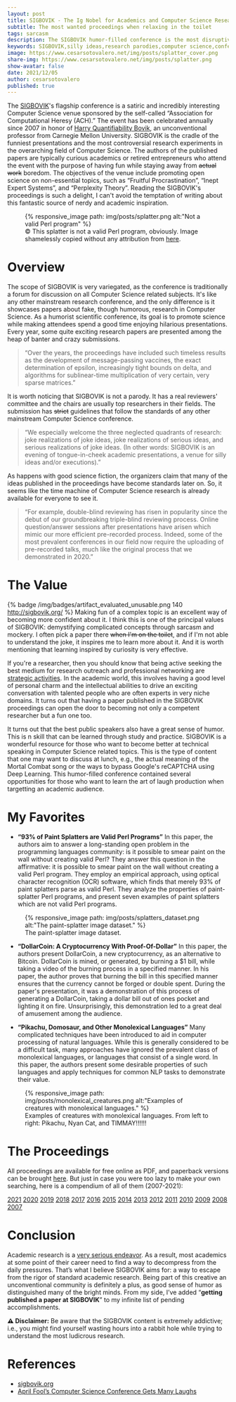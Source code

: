 ```yaml
---
layout: post
title: SIGBOVIK - The Ig Nobel for Academics and Computer Science Researchers
subtitle: The most wanted proceedings when relaxing in the toilet
tags: sarcasm
description: The SIGBOVIK humor-filled conference is the most disruptive Computer Science academic conference I've ever seen. This exceptional venue allows demystifying complicated concepts through sarcasm and mockery while getting away from the rigors of standard academic research.
keywords: SIGBOVIK,silly ideas,research parodies,computer science,conference,academia
image: https://www.cesarsotovalero.net/img/posts/splatter_cover.png
share-img: https://www.cesarsotovalero.net/img/posts/splatter.png
show-avatar: false
date: 2021/12/05
author: cesarsotovalero
published: true
---
```


The [SIGBOVIK](http://sigbovik.org/)'s flagship conference is a satiric and incredibly interesting Computer Science venue sponsored by the self-called “Association for Computational Heresy (ACH).”
The event has been celebrated annually since 2007 in honor of [Harry Quantifiability Bovik](https://www.cs.cmu.edu/afs/cs/usr/bovik/www/index.html), an unconventional professor from Carnegie Mellon University.
SIGBOVIK is the cradle of the funniest presentations and the most controversial research experiments in the overarching field of Computer Science.
The authors of the published papers are typically curious academics or retired entrepreneurs who attend the event with the purpose of having fun while staying away from ~~actual work~~ boredom. 
The objectives of the venue include promoting open science on non-essential topics, such as “Fruitful Procrastination”, “Inept Expert Systems”, and “Perplexity Theory”. 
Reading the SIGBOVIK's proceedings is such a delight, I can't avoid the temptation of writing about this fantastic source of nerdy and academic inspiration.

<figure class="jb_picture">
{% responsive_image path: img/posts/splatter.png alt:"Not a valid Perl program" %}
<figcaption class="stroke"> 
&#169; This splatter is not a valid Perl program, obviously. Image shamelessly copied without any attribution from <a href="https://www.mcmillen.dev/sigbovik/">here</a>.
</figcaption>
</figure>

# Overview

The scope of SIGBOVIK is very variegated, as the conference is traditionally a forum for discussion on all Computer Science related subjects.
It's like any other mainstream research conference, and the only difference is it showcases papers about fake, though humorous, research in Computer Science.
As a humorist scientific conference, its goal is to promote science while making attendees spend a good time enjoying hilarious presentations.
Every year, some quite exciting research papers are presented among the heap of banter and crazy submissions.

> “Over the years, the proceedings have included such timeless results as the development of message-passing vaccines, the exact determination of epsilon, increasingly tight bounds on delta, and algorithms for sublinear-time multiplication of very certain, very sparse matrices.”

It is worth noticing that SIGBOVIK is not a parody.
It has a real reviewers' committee and the chairs are usually top researchers in their fields.
The submission has ~~strict~~ guidelines that follow the standards of any other mainstream Computer Science conference.

> “We especially welcome the three neglected quadrants of research: joke realizations of joke ideas, joke realizations of serious ideas, and serious realizations of joke ideas. (In other words: SIGBOVIK is an evening of tongue-in-cheek academic presentations, a venue for silly ideas and/or executions).”


As happens with good science fiction, the organizers claim that many of the ideas published in the proceedings have become standards later on.
So, it seems like the time machine of Computer Science research is already available for everyone to see it. 

> “For example, double-blind reviewing has risen in popularity since the debut of our groundbreaking triple-blind reviewing process. Online question/answer sessions after presentations have arisen which mimic our more efficient pre-recorded process. Indeed, some of the most prevalent conferences in our field now require the uploading of pre-recorded talks, much like the original process that we demonstrated in 2020.”
 
# The Value

{% badge /img/badges/artifact_evaluated_unusable.png 140 http://sigbovik.org/ %}
Making fun of a complex topic is an excellent way of becoming more confident about it.
I think this is one of the principal values of SIGBOVIK: demystifying complicated concepts through sarcasm and mockery.
I often pick a paper there ~~when I'm on the toilet~~, and if I'm not able to understand the joke, it inspires me to learn more about it.
And it is worth mentioning that learning inspired by curiosity is very effective. 

If you're a researcher, then you should know that being active seeking the best medium for research outreach and professional networking are [strategic activities](https://www.cesarsotovalero.net/blog/seven-reasons-to-go-for-a-phd-in-computer-science.html).
In the academic world, this involves having a good level of personal charm and the intellectual abilities to drive an exciting conversation with talented people who are often experts in very niche domains.
It turns out that having a paper published in the SIGBOVIK proceedings can open the door to becoming not only a competent researcher but a fun one too.

It turns out that the best public speakers also have a great sense of humor.
This is n skill that can be learned through study and practice.
SIGBOVIK is a wonderful resource for those who want to become better at technical speaking in Computer Science related topics.
This is the type of content that one may want to discuss at lunch, e.g., the actual meaning of the Mortal Combat song or the ways to bypass Google's reCAPTCHA using Deep Learning.
This humor-filled conference contained several opportunities for those who want to learn the art of laugh production when targetting an academic audience.

# My Favorites

- **“93% of Paint Splatters are Valid Perl Programs”** In this paper, the authors aim to answer a long-standing open problem in the programming languages community: is it possible to smear paint on the wall without creating valid Perl? They answer this question in the affirmative: it is possible to smear paint on the wall without creating a valid Perl program. They employ an empirical approach, using optical character recognition (OCR) software, which finds that merely 93% of paint splatters parse as valid Perl. They analyze the properties of paint-splatter Perl programs, and present seven examples of paint splatters which are not valid Perl programs.

<figure class="jb_picture">
  {% responsive_image path: img/posts/splatters_dataset.png alt:"The paint-splatter image dataset." %}
  <figcaption class="stroke">
    The paint-splatter image dataset.
  </figcaption>
</figure>

- **“DollarCoin: A Cryptocurrency With Proof-Of-Dollar”** In this paper, the authors present DollarCoin, a new cryptocurrency, as an alternative to Bitcoin. DollarCoin is mined, or generated, by burning a $1 bill, while taking a video of the burning process in a specified manner. In his paper, the author proves that burning the bill in this specified manner ensures that the currency cannot be forged or double spent. During the paper's presentation, it was a demonstration of this process of generating a DollarCoin, taking a dollar bill out of ones pocket and lighting it on fire. Unsurprisingly, this demonstration led to a great deal of amusement among the audience.

- **“Pikachu, Domosaur, and Other Monolexical Languages”** Many complicated techniques have been introduced to aid in computer processing of natural languages. While this is generally considered to be a difficult task, many approaches have ignored the prevalent class of monolexical languages, or languages that consist of a single word. In this paper, the authors present some desirable properties of such languages and apply techniques for common NLP tasks to demonstrate their value.

<figure class="jb_picture">
  {% responsive_image path: img/posts/monolexical_creatures.png alt:"Examples of creatures with monolexical languages." %}
  <figcaption class="stroke">
    Examples of creatures with monolexical languages. From left to right: Pikachu, Nyan Cat, and TIMMAY!!!!!!
  </figcaption>
</figure>

# The Proceedings

All proceedings are available for free online as PDF, and paperback versions can be brought [here](https://www.lulu.com/search?page=1&pageSize=4&q=SIGBOVIK&adult_audience_rating=00).
But just in case you were too lazy to make your own searching, here is a compendium of all of them (2007-2021):

[2021](../files/SIGBOVIG/2021_SIGBOVIG_proceedings.pdf)
[2020](../files/SIGBOVIG/2020_SIGBOVIG_proceedings.pdf)
[2019](../files/SIGBOVIG/2019_SIGBOVIG_proceedings.pdf)
[2018](../files/SIGBOVIG/2018_SIGBOVIG_proceedings.pdf)
[2017](../files/SIGBOVIG/2017_SIGBOVIG_proceedings.pdf)
[2016](../files/SIGBOVIG/2016_SIGBOVIG_proceedings.pdf)
[2015](../files/SIGBOVIG/2015_SIGBOVIG_proceedings.pdf)
[2014](../files/SIGBOVIG/2014_SIGBOVIG_proceedings.pdf)
[2013](../files/SIGBOVIG/2013_SIGBOVIG_proceedings.pdf)
[2012](../files/SIGBOVIG/2012_SIGBOVIG_proceedings.pdf)
[2011](../files/SIGBOVIG/2011_SIGBOVIG_proceedings.pdf)
[2010](../files/SIGBOVIG/2010_SIGBOVIG_proceedings.pdf)
[2009](../files/SIGBOVIG/2009_SIGBOVIG_proceedings.pdf)
[2008](../files/SIGBOVIG/2008_SIGBOVIG_proceedings.pdf)
[2007](../files/SIGBOVIG/2007_SIGBOVIG_proceedings.pdf)

# Conclusion

Academic research is a [very serious endeavor](https://www.cesarsotovalero.net/blog/book-review-the-phd-grind.html). 
As a result, most academics at some point of their career need to find a way to decompress from the daily pressures. 
That’s what I believe SIGBOVIK aims for: a way to escape from the rigor of standard academic research.
Being part of this creative an unconventional community is definitely a plus, as good sense of humor as distinguished many of the bright minds.
From my side, I’ve added “**getting published a paper at SIGBOVIK**” to my infinite list of pending accomplishments.


**⚠️ Disclaimer:** Be aware that the SIGBOVIK content is extremely addictive; i.e., you might find yourself wasting hours into a rabbit hole while trying to understand the most ludicrous research.

# References

- [sigbovik.org](http://sigbovik.org/)
- [April Fool’s Computer Science Conference Gets Many Laughs](https://thetartan.org/2014/4/7/scitech/aprilfoolscs)


